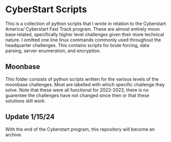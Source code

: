# CyberStart Scripts

This is a collection of python scripts that I wrote in relation to the Cyberstart America/ Cyberstart Fast Track program. These are almost entirely moon base related, specifically higher level challenges given their more technical nature. I omitted one line linux commands commonly used throughout the headquarter challenges. 
This contains scripts for brute forcing, data parsing, server enumeration, and encryption.

## Moonbase

This folder consists of python scripts written for the various levels of the moonbase challenges. Most are labelled with which specific challenge they solve. Note that these were all functional for 2022-2023, there is no guarentee the challenges have not changed since then or that these solutions still work. 

## Update 1/15/24

With the end of the Cyberstart program, this repository will become an archive. 
